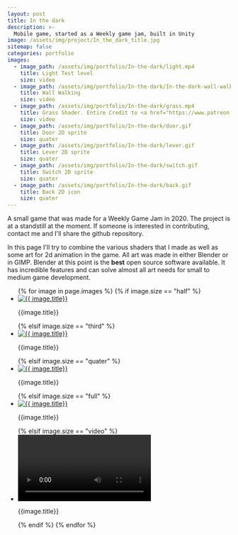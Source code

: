 ```yaml
---
layout: post
title: In the dark
description: >-
  Mobile game, started as a Weekly game jam, built in Unity
image: /assets/img/project/In_the_dark_title.jpg
sitemap: false
categories: portfolio
images:
  - image_path: /assets/img/portfolio/In-the-dark/light.mp4
    title: Light Test level
    size: video
  - image_path: /assets/img/portfolio/In-the-dark/In-the-dark-wall-walking.mp4
    title: Wall Walking
    size: video
  - image_path: /assets/img/portfolio/In-the-dark/grass.mp4
    title: Grass Shader. Entire Credit to <a href="https://www.patreon.com/minionsart">Minions Art</a>(<a href="https://www.patreon.com/posts/47447321">link</a>)
    size: video
  - image_path: /assets/img/portfolio/In-the-dark/door.gif
    title: Door 2D sprite
    size: quater
  - image_path: /assets/img/portfolio/In-the-dark/lever.gif
    title: Lever 2D sprite
    size: quater
  - image_path: /assets/img/portfolio/In-the-dark/switch.gif
    title: Switch 2D sprite
    size: quater
  - image_path: /assets/img/portfolio/In-the-dark/back.gif
    title: Back 2D icon
    size: quater
---
```


A small game that was made for a Weekly Game Jam in 2020. The project is at a standstill at the moment. If someone is interested in contributing, contact me and I'll share the github repository.

In this page I'll try to combine the various shaders that I made as well as some art for 2d animation in the game. All art was made in either Blender or in GIMP. Blender at this point is the **best** open source software available. It has incredible features and can solve almost all art needs for small to medium game development.

<ul class="photo-gallery">
  {% for image in page.images %}
  {% if image.size == "half" %}
    <li class="half">
      <a href="{{ image.image_path }}" id="port_image">
        <img src="{{ image.image_path }}" alt="{{ image.title}}"/>
      </a>
      <p>{{image.title}}</p>
    </li>
  {% elsif image.size == "third" %}
    <li class="third">
      <a href="{{ image.image_path }}" id="port_image">
        <img src="{{ image.image_path }}" alt="{{ image.title}}"/>
      </a>
      <p>{{image.title}}</p>
    </li>
  {% elsif image.size == "quater" %}
    <li class="quater">
      <a href="{{ image.image_path }}" id="port_image">
        <img src="{{ image.image_path }}" alt="{{ image.title}}"/>
      </a>
      <p>{{image.title}}</p>
    </li>
  {% elsif image.size == "full" %}
    <li class="full">
      <a href="{{ image.image_path }}" id="port_image">
        <img src="{{ image.image_path }}" alt="{{ image.title}}"/>
      </a>
      <p>{{image.title}}</p>
    </li>
  {% elsif image.size == "video" %}
    <li class="full">
      <a href="{{ image.image_path }}" id="port_image">
        <video autoplay="autoplay" loop="loop">
          <source src="{{ image.image_path }}" type="video/mp4" />
        </video>
      </a>
      <p>{{image.title}}</p>
    </li>
  {% endif %}
  {% endfor %}
</ul>
